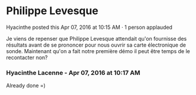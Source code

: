 #  Philippe Levesque

Hyacinthe posted this Apr 07, 2016 at 10:15 AM · 1 person applauded

Je viens de repenser que Philippe Levesque attendait qu'on fournisse des
résultats avant de se prononcer pour nous ouvrir sa carte électronique de
sonde. Maintenant qu'on a fait notre première démo il peut être temps de le
recontacter non?

### **Hyacinthe Lacenne** - Apr 07, 2016 at 10:17 AM

Already done =)

